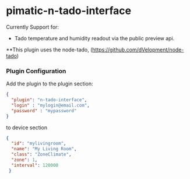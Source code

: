 pimatic-n-tado-interface
================

Currently Support for:
- Tado temperature and humidity readout via the public preview api.

**This plugin uses the node-tado, (https://github.com/dVelopment/node-tado)

### Plugin Configuration

Add the plugin to the plugin section:

```json
{ 
  "plugin": "n-tado-interface",
  "login" : "mylogin@email.com",
  "password" : "mypassword"
}
```
to device section
```json
{
  "id": "mylivingroom",
  "name": "My Living Room",
  "class": "ZoneClimate",
  "zone": 1,
  "interval": 120000
 }
```
